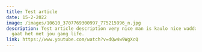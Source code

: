 ```yaml
---
title: Test article
date: 15-2-2022
image: /images/10610_3707769300997_775215996_n.jpg
description: Test article description very nice man is kaulo nice waddap g hoe
  gaat het met jou gang life.
link: https://www.youtube.com/watch?v=dQw4w9WgXcQ
---
```

